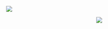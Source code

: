 
![](https://komarev.com/ghpvc/?username=luisarochi&color=red&style=for-the-badge=PROFILE+VIEWS)


<p align="center">
  <a href="https://skillicons.dev">
    <img src="https://skillicons.dev/icons?i=py,html,mysql,ps" />
  </a>
</p>
